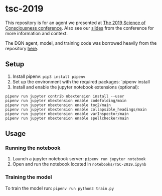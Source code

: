 # tsc-2019

This repository is for an agent we presented at [The 2019 Science of Consciousness conference](https://www.tsc2019-interlaken.ch). 
Also see our [slides](docs/TSC-2019_slides.pdf) from the conference for more information and context.

The DQN agent, model, and training code was borrowed heavily from the repository [here](https://github.com/udacity/deep-reinforcement-learning/tree/master/dqn).

## Setup

1. Install pipenv: `pip3 install pipenv`
1. Set up the environment with the required packages: `pipenv install
1. Install and enable the jupyter notebook extensions (optional):
```
pipenv run jupyter contrib nbextension install --user
pipenv run jupyter nbextension enable codefolding/main
pipenv run jupyter nbextension enable toc2/main
pipenv run jupyter nbextension enable collapsible_headings/main
pipenv run jupyter nbextension enable varInspector/main
pipenv run jupyter nbextension enable spellchecker/main
``` 


## Usage

### Running the notebook

1. Launch a jupyter notebook server: `pipenv run jupyter notebook`
1. Open and run the notebook located in `notebooks/TSC-2019.ipynb`


### Training the model

To train the model run: `pipenv run python3 train.py`

